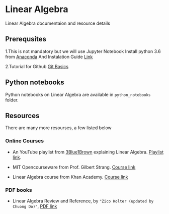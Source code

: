 # Linear Algebra

Linear Algebra documentaion and resource details

## Prerequsites
 1.This is not mandatory but we will use Jupyter Notebook 
 Install python 3.6 from [Anaconda](https://www.anaconda.com/download/) And Instalation Guide [Link](https://www.youtube.com/watch?v=LrMOrMb8-3s)

2.Tutorial for Github [Git Basics](https://guides.github.com/activities/hello-world)

## Python notebooks

Python notebooks on Linear Algebra are available in `python_notebooks` folder.

## Resources

There are many more resourses, a few listed below

### Online Courses

* An YouTube playlist from [3Blue1Brown](http://www.3blue1brown.com/) explaining Linear Algebra. [Playlist link](https://youtu.be/kjBOesZCoqc).

* MIT Opencourseware from Prof. Gilbert Strang. [Course link](https://ocw.mit.edu/courses/mathematics/18-06-linear-algebra-spring-2010/)

* Linear Algebra course from Khan Academy. [Course link](https://www.khanacademy.org/math/linear-algebra)

### PDF books

* Linear Algebra Review and Reference, by `"Zico Kolter (updated by Chuong Do)"`, [PDF link](pdfs/linear_algebra_review_and_reference.pdf)



